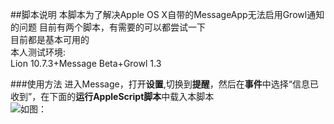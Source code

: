 ##脚本说明
本脚本为了解决Apple OS X自带的MessageApp无法启用Growl通知的问题
目前有两个脚本，有需要的可以都尝试一下  
目前都是基本可用的  
本人测试环境:  
Lion 10.7.3+Message Beta+Growl 1.3  

###使用方法
进入Message，打开**设置**,切换到**提醒**，然后在**事件**中选择“信息已收到”，在下面的**运行AppleScript脚本**中载入本脚本  
![如图：](https://img.skitch.com/20120316-rudmhhsfuy35s8p9uddej8ytuy.jpg  "消息")

